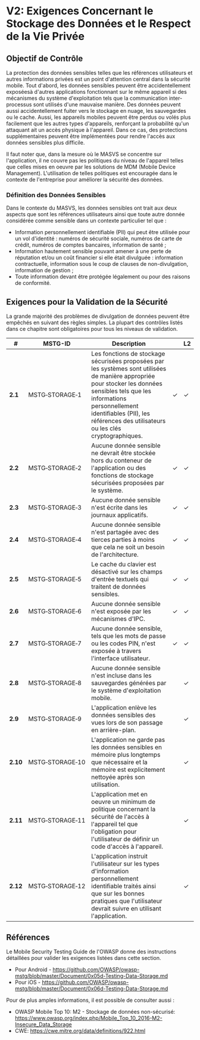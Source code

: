 # V2: Exigences Concernant le Stockage des Données et le Respect de la Vie Privée

## Objectif de Contrôle

La protection des données sensibles telles que les références utilisateurs et autres informations privées est un point d'attention central dans la sécurité mobile. Tout d'abord, les données sensibles peuvent être accidentellement exposéesà d'autres applications fonctionnant sur le même appareil si des mécanismes du système d'exploitation tels que la communication inter-processus sont utilisés d'une mauvaise manière. Des données peuvent aussi accidentellement fuiter vers le stockage en nuage, les sauvegardes ou le cache. Aussi, les appareils mobiles peuvent être perdus ou volés plus facilement que les autres types d'appareils, renforçant la probabilité qu'un attaquant ait un accès physique à l'appareil. Dans ce cas, des protections supplémentaires peuvent être implémentées pour rendre l'accès aux données sensibles plus difficile.

Il faut noter que, dans la mesure où le MASVS se concentre sur l'application, il ne couvre pas les politiques du niveau de l'appareil telles que celles mises en oeuvre par les solutions de MDM (Mobile Device Management). L'utilisation de telles politiques est encouragée dans le contexte de l'entreprise pour améliorer la sécurité des données.

### Définition des Données Sensibles

Dans le contexte du MASVS, les données sensibles ont trait aux deux aspects que sont les références utilisateurs ainsi que toute autre donnée considérée comme sensible dans un contexte particulier tel que :

- Information personnellement identifiable (PII) qui peut être utilisée pour un vol d'identité :  numéros de sécurité sociale, numéros de carte de crédit, numéros de comptes bancaires, information de santé ;
- Information hautement sensible pouvant amener à une perte de réputation et/ou un coût financier si elle était divulguée : information contractuelle, information sous le coup de clauses de non-divulgation, information de gestion ;
- Toute information devant être protégée légalement ou pour des raisons de conformité.

<div style="page-break-after: always;" >
</div>

## Exigences pour la Validation de la Sécurité

La grande majorité des problèmes de divulgation de données peuvent être empêchés en suivant des règles simples. La plupart des contrôles listés dans ce chapitre sont obligatoires pour tous les niveaux de validation.

| # | MSTG-ID | Description || L2 |
| --- | --- | --- | --- | --- |
| **2.1** | MSTG‑STORAGE‑1 | Les fonctions de stockage sécurisées proposées par les systèmes sont utilisées de manière appropriée pour stocker les données sensibles tels que les informations personnellement identifiables (PII), les références des utilisateurs ou les clés cryptographiques. | ✓ | ✓ |
| **2.2** | MSTG‑STORAGE‑2 | Aucune donnée sensible ne devrait être stockée hors du conteneur de l'application ou des fonctions de stockage sécurisées proposées par le système. | ✓ | ✓ |
| **2.3** | MSTG‑STORAGE‑3 | Aucune donnée sensible n'est écrite dans les journaux applicatifs. | ✓ | ✓ |
| **2.4** | MSTG‑STORAGE‑4 | Aucune donnée sensible n'est partagée avec des tierces parties à moins que cela ne soit un besoin de l'architecture. | ✓ | ✓ |
| **2.5** | MSTG‑STORAGE‑5 | Le cache du clavier est désactivé sur les champs d'entrée textuels qui traitent de données sensibles. | ✓ | ✓ |
| **2.6** | MSTG‑STORAGE‑6 | Aucune donnée sensible n'est exposée par les mécanismes d'IPC. | ✓ | ✓ |
| **2.7** | MSTG‑STORAGE‑7 | Aucune donnée sensible, tels que les mots de passe ou les codes PIN, n'est exposée à travers l'interface utilisateur. | ✓ | ✓ |
| **2.8** | MSTG‑STORAGE‑8 | Aucune donnée sensible n'est incluse dans les sauvegardes générées par le système d'exploitation mobile. |   | ✓ |
| **2.9** | MSTG‑STORAGE‑9 | L'application enlève les données sensibles des vues lors de son passage en arrière-plan. |  | ✓ |
| **2.10** | MSTG‑STORAGE‑10 | L'application ne garde pas les données sensibles en mémoire plus longtemps que nécessaire et la mémoire est explicitement nettoyée après son utilisation. |  | ✓ |
| **2.11** | MSTG‑STORAGE‑11 | L'application met en oeuvre un minimum de politique concernant la sécurité de l'accès à l'appareil tel que l'obligation pour l'utilisateur de définir un code d'accès à l'appareil. |  | ✓ |
| **2.12** | MSTG‑STORAGE‑12 | L'application instruit l'utilisateur sur les types d'information personnellement identifiable traités ainsi que sur les bonnes pratiques que l'utilisateur devrait suivre en utilisant l'application. |  | ✓ |

<div style="page-break-after: always;"></div>

## Références

Le Mobile Security Testing Guide de l'OWASP donne des instructions détaillées pour valider les exigences listées dans cette section.

- Pour Android - <https://github.com/OWASP/owasp-mstg/blob/master/Document/0x05d-Testing-Data-Storage.md>
- Pour iOS - <https://github.com/OWASP/owasp-mstg/blob/master/Document/0x06d-Testing-Data-Storage.md>

Pour de plus amples informations, il est possible de consulter aussi :

- OWASP Mobile Top 10: M2 - Stockage de données non-sécurisé: <https://www.owasp.org/index.php/Mobile_Top_10_2016-M2-Insecure_Data_Storage>
- CWE: <https://cwe.mitre.org/data/definitions/922.html>
